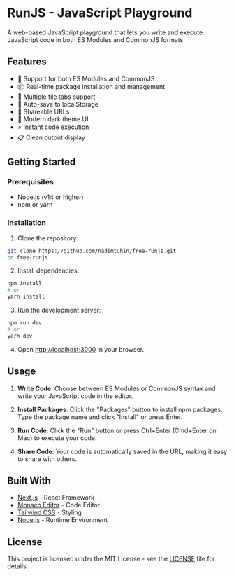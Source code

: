 # RunJS - JavaScript Playground

A web-based JavaScript playground that lets you write and execute JavaScript code in both ES Modules and CommonJS formats.

## Features

- 🔄 Support for both ES Modules and CommonJS
- 📦 Real-time package installation and management
- 📝 Multiple file tabs support
- 💾 Auto-save to localStorage
- 🔗 Shareable URLs
- 🎨 Modern dark theme UI
- ⚡️ Instant code execution
- 📋 Clean output display

## Getting Started

### Prerequisites

- Node.js (v14 or higher)
- npm or yarn

### Installation

1. Clone the repository:
```bash
git clone https://github.com/nadimtuhin/free-runjs.git
cd free-runjs
```

2. Install dependencies:
```bash
npm install
# or
yarn install
```

3. Run the development server:
```bash
npm run dev
# or
yarn dev
```

4. Open [http://localhost:3000](http://localhost:3000) in your browser.

## Usage

1. **Write Code**: Choose between ES Modules or CommonJS syntax and write your JavaScript code in the editor.

2. **Install Packages**: Click the "Packages" button to install npm packages. Type the package name and click "Install" or press Enter.

3. **Run Code**: Click the "Run" button or press Ctrl+Enter (Cmd+Enter on Mac) to execute your code.

4. **Share Code**: Your code is automatically saved in the URL, making it easy to share with others.

## Built With

- [Next.js](https://nextjs.org/) - React Framework
- [Monaco Editor](https://microsoft.github.io/monaco-editor/) - Code Editor
- [Tailwind CSS](https://tailwindcss.com/) - Styling
- [Node.js](https://nodejs.org/) - Runtime Environment

## License

This project is licensed under the MIT License - see the [LICENSE](LICENSE) file for details. 
